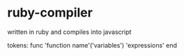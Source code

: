 # ruby-compiler

written in ruby and compiles into javascript


tokens:
func 'function name'('variables')
  'expressions'
end
